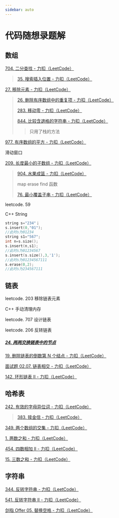 ```yaml
---
sidebar: auto
---
```




# 代码随想录题解

## 数组

[704. 二分查找 - 力扣（LeetCode）](https://leetcode.cn/problems/binary-search/)

> [35. 搜索插入位置 - 力扣（LeetCode）](https://leetcode.cn/problems/search-insert-position/)

[27. 移除元素 - 力扣（LeetCode）](https://leetcode.cn/problems/remove-element/)

> [26. 删除有序数组中的重复项 - 力扣（LeetCode）](https://leetcode.cn/problems/remove-duplicates-from-sorted-array/)
>
> [283. 移动零 - 力扣（LeetCode）](https://leetcode.cn/problems/move-zeroes/)
>
> [844. 比较含退格的字符串 - 力扣（LeetCode）](https://leetcode.cn/problems/backspace-string-compare/)
>
> > 只用了栈的方法

[977. 有序数组的平方 - 力扣（LeetCode）](https://leetcode.cn/problems/squares-of-a-sorted-array/)

滑动窗口

[209. 长度最小的子数组 - 力扣（LeetCode）](https://leetcode.cn/problems/minimum-size-subarray-sum/)

> [904. 水果成篮 - 力扣（LeetCode）](https://leetcode.cn/problems/fruit-into-baskets/)
>
> map  erase find  函数
>
> [76. 最小覆盖子串 - 力扣（LeetCode）](https://leetcode.cn/problems/minimum-window-substring/)
>
> 

leetcode. 59



C++ String

```c++
string s="234"；
s.insert(0,"01");
//此时s为01234
string s1="567";
int n=s.size();
s.insert(n,s1);
//此时s为01234567
s.insert(s.size(),3,'1');
//此时s为01234567111
s.erase(0,2);
//此时s为234567111


```

## 链表

leetcode. 203 移除链表元素

C++ 手动清理内存

leetcode. 707 设计链表

leetcode. 206 反转链表



##### [24. 两两交换链表中的节点](https://leetcode.cn/problems/swap-nodes-in-pairs/)

[19. 删除链表的倒数第 N 个结点 - 力扣（LeetCode）](https://leetcode.cn/problems/remove-nth-node-from-end-of-list/)

[面试题 02.07. 链表相交 - 力扣（LeetCode）](https://leetcode.cn/problems/intersection-of-two-linked-lists-lcci/)

[142. 环形链表 II - 力扣（LeetCode）](https://leetcode.cn/problems/linked-list-cycle-ii/)



## 哈希表

[242. 有效的字母异位词 - 力扣（LeetCode）](https://leetcode.cn/problems/valid-anagram/)

> [383. 赎金信 - 力扣（LeetCode）](https://leetcode.cn/problems/ransom-note/)



[349. 两个数组的交集 - 力扣（LeetCode）](https://leetcode.cn/problems/intersection-of-two-arrays/)

[1. 两数之和 - 力扣（LeetCode）](https://leetcode.cn/problems/two-sum/) 

[454. 四数相加 II - 力扣（LeetCode）](https://leetcode.cn/problems/4sum-ii/)





[15. 三数之和 - 力扣（LeetCode）](https://leetcode.cn/problems/3sum/)



## 字符串

[344. 反转字符串 - 力扣（LeetCode）](https://leetcode.cn/problems/reverse-string/)

[541. 反转字符串 II - 力扣（LeetCode）](https://leetcode.cn/problems/reverse-string-ii/)

[剑指 Offer 05. 替换空格 - 力扣（LeetCode）](https://leetcode.cn/problems/ti-huan-kong-ge-lcof/)